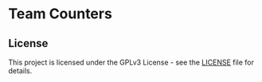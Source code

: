 # Team Counters

## License
This project is licensed under the GPLv3 License - see the [LICENSE](LICENSE) file for details.